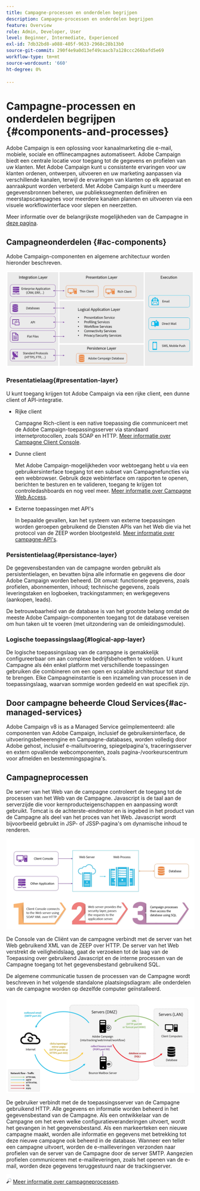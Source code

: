 ```yaml
---
title: Campagne-processen en onderdelen begrijpen
description: Campagne-processen en onderdelen begrijpen
feature: Overview
role: Admin, Developer, User
level: Beginner, Intermediate, Experienced
exl-id: 7db32bd8-a088-405f-9633-2968c28b13b0
source-git-commit: 290f4e9a0d13ef49caacb7a128ccc266bafd5e69
workflow-type: tm+mt
source-wordcount: '660'
ht-degree: 0%

---
```


# Campagne-processen en onderdelen begrijpen {#components-and-processes}

Adobe Campaign is een oplossing voor kanaalmarketing die e-mail, mobiele, sociale en offlinecampagnes automatiseert. Adobe Campaign biedt een centrale locatie voor toegang tot de gegevens en profielen van uw klanten. Met Adobe Campaign kunt u consistente ervaringen voor uw klanten ordenen, ontwerpen, uitvoeren en uw marketing aanpassen via verschillende kanalen, terwijl de ervaringen van klanten op elk apparaat en aanraakpunt worden verbeterd. Met Adobe Campaign kunt u meerdere gegevensbronnen beheren, uw publiekssegmenten definiëren en meerstapscampagnes voor meerdere kanalen plannen en uitvoeren via een visuele workflowinterface voor slepen en neerzetten.

Meer informatie over de belangrijkste mogelijkheden van de Campagne in [deze pagina](../start/get-started.md).

## Campagneonderdelen {#ac-components}

Adobe Campaign-componenten en algemene architectuur worden hieronder beschreven.

![](assets/ac-components.png)

### Presentatielaag{#presentation-layer}

U kunt toegang krijgen tot Adobe Campaign via een rijke client, een dunne client of API-integratie.

* Rijke client

   Campagne Rich-client is een native toepassing die communiceert met de Adobe Campaign-toepassingsserver via standaard internetprotocollen, zoals SOAP en HTTP. [Meer informatie over Campagne Client Console](../start/connect.md).

* Dunne client

   Met Adobe Campaign-mogelijkheden voor webtoegang hebt u via een gebruikersinterface toegang tot een subset van Campagnefuncties via een webbrowser. Gebruik deze webinterface om rapporten te openen, berichten te besturen en te valideren, toegang te krijgen tot controledashboards en nog veel meer.  [Meer informatie over Campagne Web Access](../start/connect.md).

* Externe toepassingen met API&#39;s

   In bepaalde gevallen, kan het systeem van externe toepassingen worden geroepen gebruikend de Diensten APIs van het Web die via het protocol van de ZEEP worden blootgesteld. [Meer informatie over campagne-API&#39;s](../dev/api.md).

### Persistentielaag{#persistance-layer}

De gegevensbestanden van de campagne worden gebruikt als persistentielagen, en bevatten bijna alle informatie en gegevens die door Adobe Campaign worden beheerd. Dit omvat: functionele gegevens, zoals profielen, abonnementen, inhoud; technische gegevens, zoals leveringstaken en logboeken, trackingstammen; en werkgegevens (aankopen, leads).

De betrouwbaarheid van de database is van het grootste belang omdat de meeste Adobe Campaign-componenten toegang tot de database vereisen om hun taken uit te voeren (met uitzondering van de omleidingsmodule).

### Logische toepassingslaag{#logical-app-layer}

De logische toepassingslaag van de campagne is gemakkelijk configureerbaar om aan complexe bedrijfsbehoeften te voldoen. U kunt Campagne als één enkel platform met verschillende toepassingen gebruiken die combineren om een open en scalable architectuur tot stand te brengen. Elke Campagneinstantie is een inzameling van processen in de toepassingslaag, waarvan sommige worden gedeeld en wat specifiek zijn.

## Door campagne beheerde Cloud Services{#ac-managed-services}

Adobe Campaign v8 is as a Managed Service geïmplementeerd: alle componenten van Adobe Campaign, inclusief de gebruikersinterface, de uitvoeringsbeheerengine en Campagne-databases, worden volledig door Adobe gehost, inclusief e-mailuitvoering, spiegelpagina&#39;s, traceringsserver en extern opvallende webcomponenten, zoals pagina-/voorkeurscentrum voor afmelden en bestemmingspagina&#39;s.

## Campagneprocessen

De server van het Web van de campagne controleert de toegang tot de processen van het Web van de Campagne. Javascript is de taal aan de serverzijde die voor kernproducteigenschappen en aanpassing wordt gebruikt. Tomcat is de achterste-eindmotor en is ingebed in het product van de Campagne als deel van het proces van het Web. Javascript wordt bijvoorbeeld gebruikt in JSP- of JSSP-pagina&#39;s om dynamische inhoud te renderen.

![](assets/ac-processes.png)

De Console van de Cliënt van de campagne verbindt met de server van het Web gebruikend XML van de ZEEP over HTTP. De server van het Web verstrekt de veiligheidslaag, gaat de verzoeken tot de laag van de Toepassing over gebruikend Javascript en de interne processen van de Campagne toegang tot het gegevensbestand gebruikend SQL.

De algemene communicatie tussen de processen van de Campagne wordt beschreven in het volgende standalone plaatsingsdiagram: alle onderdelen van de campagne worden op dezelfde computer geïnstalleerd.

![](assets/ac-standalone.png)

De gebruiker verbindt met de de toepassingsserver van de Campagne gebruikend HTTP. Alle gegevens en informatie worden beheerd in het gegevensbestand van de Campagne. Als een ontwikkelaar van de Campagne om het even welke configuratieveranderingen uitvoert, wordt het gevangen in het gegevensbestand. Als een markeerteken een nieuwe campagne maakt, worden alle informatie en gegevens met betrekking tot deze nieuwe campagne ook beheerd in de database. Wanneer een teller een campagne uitvoert, worden de e-mailleveringen verzonden naar profielen van de server van de Campagne door de server SMTP. Aangezien profielen communiceren met e-mailleveringen, zoals het openen van de e-mail, worden deze gegevens teruggestuurd naar de trackingserver.

![](../assets/do-not-localize/glass.png) [Meer informatie over campagneprocessen](../architecture/general-architecture.md#dev-env).
